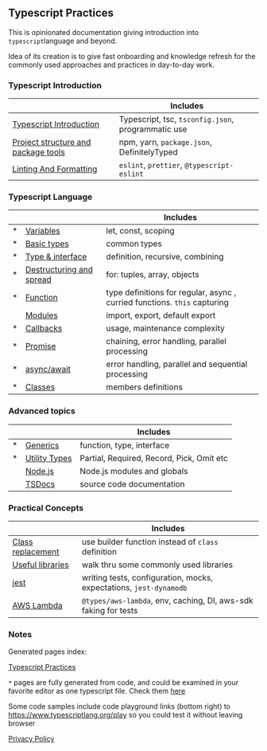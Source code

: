 ## Typescript Practices

This is opinionated documentation giving introduction into `typescript`language and beyond.

Idea of its creation is to give fast onboarding and knowledge refresh for the commonly used approaches and practices
in day-to-day work.

### Typescript Introduction

|                                                             | Includes                                           |
| ----------------------------------------------------------- | -------------------------------------------------- |
| [Typescript Introduction](./content/typescript.md)          | Typescript, tsc, `tsconfig.json`, programmatic use |
| [Project structure and package tools](./content/project.md) | npm, yarn, `package.json`, DefinitelyTyped         |
| [Linting And Formatting](./content/lint-format.md)          | `eslint`, `prettier`, `@typescript-eslint`         |

### Typescript Language

|     |                                                                          | Includes                                                                  |
| --- | ------------------------------------------------------------------------ | ------------------------------------------------------------------------- |
| \*  | [Variables](./pages/language/variables.md)                               | let, const, scoping                                                       |
| \*  | [Basic types](./pages/language/basic-types.md)                           | common types                                                              |
| \*  | [Type & interface](./pages/language/type-interface.md)                   | definition, recursive, combining                                          |
| \*  | [Destructuring and spread](./pages/language/destructuring-and-spread.md) | for: tuples, array, objects                                               |
| \*  | [Function](./pages/language/function.md)                                 | type definitions for regular, async , curried functions. `this` capturing |
|     | [Modules](./content/modules.md)                                          | import, export, default export                                            |
| \*  | [Callbacks](./pages/language/callbacks.md)                               | usage, maintenance complexity                                             |
| \*  | [Promise](./pages/language/promise.md)                                   | chaining, error handling, parallel processing                             |
| \*  | [async/await](./pages/language/async-await.md)                           | error handling, parallel and sequential processing                        |
| \*  | [Classes](./pages/language/classes.md)                                   | members definitions                                                       |

### Advanced topics

|     |                                                    | Includes                                  |
| --- | -------------------------------------------------- | ----------------------------------------- |
| \*  | [Generics](./pages/language/generics.md)           | function, type, interface                 |
| \*  | [Utility Types](./pages/language/utility-types.md) | Partial, Required, Record, Pick, Omit etc |
|     | [Node.js](./content/nodejs-lib.md)                 | Node.js modules and globals               |
|     | [TSDocs](./content/tsdocs.md)                      | source code documentation                 |

### Practical Concepts

|                                                        | Includes                                                           |
| ------------------------------------------------------ | ------------------------------------------------------------------ |
| [Class replacement](./pages/language/replace-class.md) | use builder function instead of `class` definition                 |
| [Useful libraries](./content/useful-libraries.md)      | walk thru some commonly used libraries                             |
| [jest](./content/jest.md)                              | writing tests, configuration, mocks, expectations, `jest-dynamodb` |
| [AWS Lambda](./content/lambda.md)                      | `@types/aws-lambda`, env, caching, DI, aws-sdk faking for tests    |

### Notes

Generated pages index:

[Typescript Practices](./pages/index.md)

`*` pages are fully generated from code, and could be examined in your favorite editor as one typescript file. Check them [here](https://github.com/omakoleg/typescript-practices/tree/master/src/language)

Some code samples include code playground links (bottom right) to <https://www.typescriptlang.org/play> so you could
test it without leaving browser

[Privacy Policy](./privacy.md)

